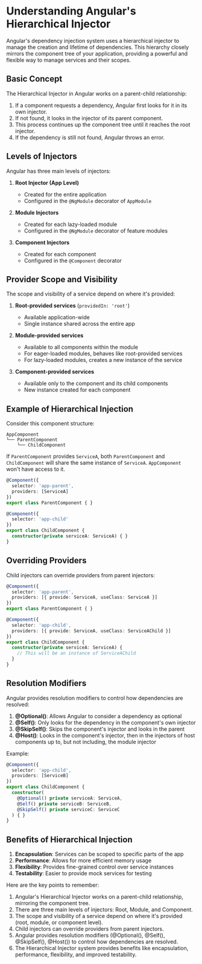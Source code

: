 # Understanding Angular's Hierarchical Injector

Angular's dependency injection system uses a hierarchical injector to manage the creation and lifetime of dependencies. This hierarchy closely mirrors the component tree of your application, providing a powerful and flexible way to manage services and their scopes.

## Basic Concept

The Hierarchical Injector in Angular works on a parent-child relationship:

1. If a component requests a dependency, Angular first looks for it in its own injector.
2. If not found, it looks in the injector of its parent component.
3. This process continues up the component tree until it reaches the root injector.
4. If the dependency is still not found, Angular throws an error.

## Levels of Injectors

Angular has three main levels of injectors:

1. **Root Injector (App Level)**
   - Created for the entire application
   - Configured in the `@NgModule` decorator of `AppModule`

2. **Module Injectors**
   - Created for each lazy-loaded module
   - Configured in the `@NgModule` decorator of feature modules

3. **Component Injectors**
   - Created for each component
   - Configured in the `@Component` decorator

## Provider Scope and Visibility

The scope and visibility of a service depend on where it's provided:

1. **Root-provided services** (`providedIn: 'root'`)
   - Available application-wide
   - Single instance shared across the entire app

2. **Module-provided services**
   - Available to all components within the module
   - For eager-loaded modules, behaves like root-provided services
   - For lazy-loaded modules, creates a new instance of the service

3. **Component-provided services**
   - Available only to the component and its child components
   - New instance created for each component

## Example of Hierarchical Injection

Consider this component structure:

```
AppComponent
└── ParentComponent
    └── ChildComponent
```

If `ParentComponent` provides `ServiceA`, both `ParentComponent` and `ChildComponent` will share the same instance of `ServiceA`. `AppComponent` won't have access to it.

```typescript
@Component({
  selector: 'app-parent',
  providers: [ServiceA]
})
export class ParentComponent { }

@Component({
  selector: 'app-child'
})
export class ChildComponent {
  constructor(private serviceA: ServiceA) { }
}
```

## Overriding Providers

Child injectors can override providers from parent injectors:

```typescript
@Component({
  selector: 'app-parent',
  providers: [{ provide: ServiceA, useClass: ServiceA }]
})
export class ParentComponent { }

@Component({
  selector: 'app-child',
  providers: [{ provide: ServiceA, useClass: ServiceAChild }]
})
export class ChildComponent {
  constructor(private serviceA: ServiceA) { 
    // This will be an instance of ServiceAChild
  }
}
```

## Resolution Modifiers

Angular provides resolution modifiers to control how dependencies are resolved:

1. **@Optional()**: Allows Angular to consider a dependency as optional
2. **@Self()**: Only looks for the dependency in the component's own injector
3. **@SkipSelf()**: Skips the component's injector and looks in the parent
4. **@Host()**: Looks in the component's injector, then in the injectors of host components up to, but not including, the module injector

Example:

```typescript
@Component({
  selector: 'app-child',
  providers: [ServiceB]
})
export class ChildComponent {
  constructor(
    @Optional() private serviceA: ServiceA,
    @Self() private serviceB: ServiceB,
    @SkipSelf() private serviceC: ServiceC
  ) { }
}
```

## Benefits of Hierarchical Injection

1. **Encapsulation**: Services can be scoped to specific parts of the app
2. **Performance**: Allows for more efficient memory usage
3. **Flexibility**: Provides fine-grained control over service instances
4. **Testability**: Easier to provide mock services for testing

Here are the key points to remember:

1. Angular's Hierarchical Injector works on a parent-child relationship, mirroring the component tree.
2. There are three main levels of injectors: Root, Module, and Component.
3. The scope and visibility of a service depend on where it's provided (root, module, or component level).
4. Child injectors can override providers from parent injectors.
5. Angular provides resolution modifiers (@Optional(), @Self(), @SkipSelf(), @Host()) to control how dependencies are resolved.
6. The Hierarchical Injector system provides benefits like encapsulation, performance, flexibility, and improved testability.
